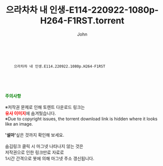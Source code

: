 ﻿---
layout: post
title:  "    으라차차 내 인생-E114-220922-1080p-H264-F1RST.torrent"
author: John
categories: [ 드라마 ]
tags: [  ]
image:  
description: "    으라차차 내 인생-E114-220922-1080p-H264-F1RST torrent 정보 공유"
toc: true
toc_sticky: true
---

<br>

        으라차차 내 인생.E114.220922.1080p.H264-F1RST  
    
<br><br><br>
<p data-ke-size="size16"><b><span style="color: green;">주의사항</span></b><br /><br />※저작권 문제로 인해 토렌트 다운로드 링크는<br /><b><span style="color: red;">유사 이미지</span></b>에 숨겨뒀습니다.<br />※Due to copyright issues, the torrent download link is hidden where it looks like an image.<br /><br /><b>'설마'</b>싶은 것까지 확인해 보세요.<br /><br />숨김링크 클릭 시 마그넷 나타나지 않는 것은<br />저작권으로 인한 링크만료 자료로<br />1시간 간격으로 봇에 의해 마그넷 주소 갱신됩니다.</p>
